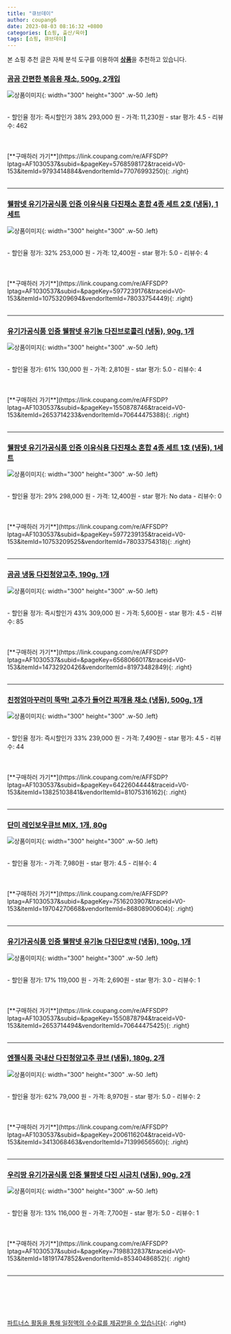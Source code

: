 ```yaml
---
title: "큐브데이"
author: coupang6
date: 2023-08-03 08:16:32 +0800
categories: [쇼핑, 출산/육아]
tags: [쇼핑, 큐브데이]
---
```


본 쇼핑 추천 글은 자체 분석 도구를 이용하여 [**상품**](https://link.coupang.com/a/bao1ui)을 추천하고 있습니다.

### [곰곰 간편한 볶음용 채소, 500g, 2개입](https://link.coupang.com/re/AFFSDP?lptag=AF1030537&subid=&pageKey=5768598172&traceid=V0-153&itemId=9793414884&vendorItemId=77076993250)

![상품이미지](https://thumbnail9.coupangcdn.com/thumbnails/remote/230x230ex/image/retail/images/335543416609878-bba7c207-5b92-46ea-90b9-7d2324adf648.jpg){: width="300" height="300" .w-50 .left}


<br>
- 할인율 정가: 즉시할인가 38%  293,000   원
- 가격: 11,230원
- star 평가: 4.5
- 리뷰수: 462
<br>
<br>
<br>
<br>
[**구매하러 가기**](https://link.coupang.com/re/AFFSDP?lptag=AF1030537&subid=&pageKey=5768598172&traceid=V0-153&itemId=9793414884&vendorItemId=77076993250){: .right}
<br>
<br>

---

### [웰팜넷 유기가공식품 인증 이유식용 다진채소 혼합 4종 세트 2호 (냉동), 1세트](https://link.coupang.com/re/AFFSDP?lptag=AF1030537&subid=&pageKey=5977239176&traceid=V0-153&itemId=10753209694&vendorItemId=78033754449)

![상품이미지](https://thumbnail8.coupangcdn.com/thumbnails/remote/230x230ex/image/retail/images/2021/07/19/10/2/53ad6661-1061-49b8-ae8b-4c4730fd5ee5.jpg){: width="300" height="300" .w-50 .left}


<br>
- 할인율 정가: 32%  253,000   원
- 가격: 12,400원
- star 평가: 5.0
- 리뷰수: 4
<br>
<br>
<br>
<br>
[**구매하러 가기**](https://link.coupang.com/re/AFFSDP?lptag=AF1030537&subid=&pageKey=5977239176&traceid=V0-153&itemId=10753209694&vendorItemId=78033754449){: .right}
<br>
<br>

---

### [유기가공식품 인증 웰팜넷 유기농 다진브로콜리 (냉동), 90g, 1개](https://link.coupang.com/re/AFFSDP?lptag=AF1030537&subid=&pageKey=1550878746&traceid=V0-153&itemId=2653714233&vendorItemId=70644475388)

![상품이미지](https://thumbnail10.coupangcdn.com/thumbnails/remote/230x230ex/image/retail/images/2020/05/06/11/4/03aa3a72-8a52-403b-a46d-d0df8004b7bd.jpg){: width="300" height="300" .w-50 .left}


<br>
- 할인율 정가: 61%  130,000   원
- 가격: 2,810원
- star 평가: 5.0
- 리뷰수: 4
<br>
<br>
<br>
<br>
[**구매하러 가기**](https://link.coupang.com/re/AFFSDP?lptag=AF1030537&subid=&pageKey=1550878746&traceid=V0-153&itemId=2653714233&vendorItemId=70644475388){: .right}
<br>
<br>

---

### [웰팜넷 유기가공식품 인증 이유식용 다진채소 혼합 4종 세트 1호 (냉동), 1세트](https://link.coupang.com/re/AFFSDP?lptag=AF1030537&subid=&pageKey=5977239135&traceid=V0-153&itemId=10753209525&vendorItemId=78033754318)

![상품이미지](https://thumbnail7.coupangcdn.com/thumbnails/remote/230x230ex/image/retail/images/2021/07/19/10/8/03419619-0090-4ae0-8fc8-5b4ecdb5043c.jpg){: width="300" height="300" .w-50 .left}


<br>
- 할인율 정가: 29%  298,000   원
- 가격: 12,400원
- star 평가: No data
- 리뷰수: 0
<br>
<br>
<br>
<br>
[**구매하러 가기**](https://link.coupang.com/re/AFFSDP?lptag=AF1030537&subid=&pageKey=5977239135&traceid=V0-153&itemId=10753209525&vendorItemId=78033754318){: .right}
<br>
<br>

---

### [곰곰 냉동 다진청양고추, 190g, 1개](https://link.coupang.com/re/AFFSDP?lptag=AF1030537&subid=&pageKey=6568066017&traceid=V0-153&itemId=14732920426&vendorItemId=81973482849)

![상품이미지](https://thumbnail8.coupangcdn.com/thumbnails/remote/230x230ex/image/retail/images/7209001372033073-b9a4ce92-aab6-428c-aecc-66c39538db0c.jpg){: width="300" height="300" .w-50 .left}


<br>
- 할인율 정가: 즉시할인가 43%  309,000   원
- 가격: 5,600원
- star 평가: 4.5
- 리뷰수: 85
<br>
<br>
<br>
<br>
[**구매하러 가기**](https://link.coupang.com/re/AFFSDP?lptag=AF1030537&subid=&pageKey=6568066017&traceid=V0-153&itemId=14732920426&vendorItemId=81973482849){: .right}
<br>
<br>

---

### [친정엄마꾸러미 뚝딱! 고추가 들어간 찌개용 채소 (냉동), 500g, 1개](https://link.coupang.com/re/AFFSDP?lptag=AF1030537&subid=&pageKey=6422604444&traceid=V0-153&itemId=13825103841&vendorItemId=81075316162)

![상품이미지](https://thumbnail8.coupangcdn.com/thumbnails/remote/230x230ex/image/retail/images/1570837987971391-886b10dd-c532-4d56-bd3b-7a6fea4ac188.jpg){: width="300" height="300" .w-50 .left}


<br>
- 할인율 정가: 즉시할인가 33%  239,000   원
- 가격: 7,490원
- star 평가: 4.5
- 리뷰수: 44
<br>
<br>
<br>
<br>
[**구매하러 가기**](https://link.coupang.com/re/AFFSDP?lptag=AF1030537&subid=&pageKey=6422604444&traceid=V0-153&itemId=13825103841&vendorItemId=81075316162){: .right}
<br>
<br>

---

### [단미 레인보우큐브 MIX, 1개, 80g](https://link.coupang.com/re/AFFSDP?lptag=AF1030537&subid=&pageKey=7516203907&traceid=V0-153&itemId=19704270668&vendorItemId=86808900604)

![상품이미지](https://thumbnail9.coupangcdn.com/thumbnails/remote/230x230ex/image/retail/images/4837105435966144-9212b0bf-2c77-4eb1-a7f7-67b0aad5744e.jpg){: width="300" height="300" .w-50 .left}


<br>
- 할인율 정가: 
- 가격: 7,980원
- star 평가: 4.5
- 리뷰수: 4
<br>
<br>
<br>
<br>
[**구매하러 가기**](https://link.coupang.com/re/AFFSDP?lptag=AF1030537&subid=&pageKey=7516203907&traceid=V0-153&itemId=19704270668&vendorItemId=86808900604){: .right}
<br>
<br>

---

### [유기가공식품 인증 웰팜넷 유기농 다진단호박 (냉동), 100g, 1개](https://link.coupang.com/re/AFFSDP?lptag=AF1030537&subid=&pageKey=1550878794&traceid=V0-153&itemId=2653714494&vendorItemId=70644475425)

![상품이미지](https://thumbnail10.coupangcdn.com/thumbnails/remote/230x230ex/image/retail/images/2020/05/06/11/6/7dffa34a-c86c-4eb3-9bb6-8013567367f4.jpg){: width="300" height="300" .w-50 .left}


<br>
- 할인율 정가: 17%  119,000   원
- 가격: 2,690원
- star 평가: 3.0
- 리뷰수: 1
<br>
<br>
<br>
<br>
[**구매하러 가기**](https://link.coupang.com/re/AFFSDP?lptag=AF1030537&subid=&pageKey=1550878794&traceid=V0-153&itemId=2653714494&vendorItemId=70644475425){: .right}
<br>
<br>

---

### [엔젤식품 국내산 다진청양고추 큐브 (냉동), 180g, 2개](https://link.coupang.com/re/AFFSDP?lptag=AF1030537&subid=&pageKey=2006116204&traceid=V0-153&itemId=3413068463&vendorItemId=71399656560)

![상품이미지](https://thumbnail9.coupangcdn.com/thumbnails/remote/230x230ex/image/retail/images/2020/08/25/12/4/aa080bed-2cb9-4e82-95ec-77c27ac30c26.jpg){: width="300" height="300" .w-50 .left}


<br>
- 할인율 정가: 62%  79,000   원
- 가격: 8,970원
- star 평가: 5.0
- 리뷰수: 2
<br>
<br>
<br>
<br>
[**구매하러 가기**](https://link.coupang.com/re/AFFSDP?lptag=AF1030537&subid=&pageKey=2006116204&traceid=V0-153&itemId=3413068463&vendorItemId=71399656560){: .right}
<br>
<br>

---

### [우리땅 유기가공식품 인증 웰팜넷 다진 시금치 (냉동), 90g, 2개](https://link.coupang.com/re/AFFSDP?lptag=AF1030537&subid=&pageKey=7198832837&traceid=V0-153&itemId=18191747852&vendorItemId=85340486852)

![상품이미지](https://thumbnail8.coupangcdn.com/thumbnails/remote/230x230ex/image/retail/images/2023/03/09/15/2/9be8c3c5-068a-4308-82a7-afa3cedaf08f.jpg){: width="300" height="300" .w-50 .left}


<br>
- 할인율 정가: 13%  116,000   원
- 가격: 7,700원
- star 평가: 5.0
- 리뷰수: 1
<br>
<br>
<br>
<br>
[**구매하러 가기**](https://link.coupang.com/re/AFFSDP?lptag=AF1030537&subid=&pageKey=7198832837&traceid=V0-153&itemId=18191747852&vendorItemId=85340486852){: .right}
<br>
<br>

---
<br><br><br><br><br> [파트너스 활동을 통해 일정액의 수수료를 제공받을 수 있습니다](https://link.coupang.com/a/bao1ui){: .right}